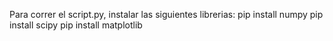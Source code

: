 Para correr el script.py, instalar las siguientes librerias:
pip install numpy
pip install scipy
pip install matplotlib
